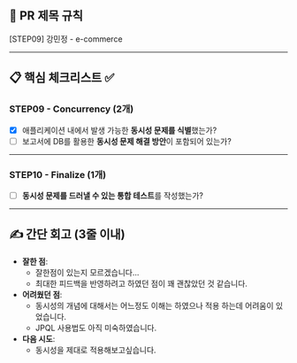 ## :pushpin: PR 제목 규칙
[STEP09] 강민정 - e-commerce

---

## :clipboard: 핵심 체크리스트 :white_check_mark:

### STEP09 - Concurrency (2개)
- [x] 애플리케이션 내에서 발생 가능한 **동시성 문제를 식별**했는가?
- [ ] 보고서에 DB를 활용한 **동시성 문제 해결 방안**이 포함되어 있는가?

---

### STEP10 - Finalize (1개)
- [ ] **동시성 문제를 드러낼 수 있는 통합 테스트**를 작성했는가?

---

## ✍️ 간단 회고 (3줄 이내)
- **잘한 점**:
  - 잘한점이 있는지 모르겠습니다...
  - 최대한 피드백을 반영하려고 하였던 점이 꽤 괜찮았던 것 같습니다.
- **어려웠던 점**:
  - 동시성의 개념에 대해서는 어느정도 이해는 하였으나 적용 하는데 어려움이 있었습니다.
  - JPQL 사용법도 아직 미숙하였습니다.
- **다음 시도**: 
  - 동시성을 제대로 적용해보고싶습니다.